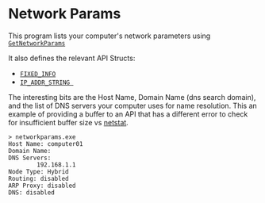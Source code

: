 # Network Params

This program lists your computer's network parameters using [`GetNetworkParams`](https://docs.microsoft.com/en-us/windows/win32/api/iphlpapi/nf-iphlpapi-getnetworkparams)

It also defines the relevant API Structs: 

- [`FIXED_INFO`](https://docs.microsoft.com/en-us/windows/win32/api/iptypes/ns-iptypes-fixed_info_w2ksp1)
- [`IP_ADDR_STRING `](https://docs.microsoft.com/en-us/windows/win32/api/iptypes/ns-iptypes-ip_addr_string)

The interesting bits are the Host Name, Domain Name (dns search domain), and the list of DNS servers your computer uses for name resolution.
This an example of providing a buffer to an API that has a different error to check for insufficient buffer size vs [netstat](../netstat).

```
> networkparams.exe
Host Name: computer01
Domain Name:
DNS Servers:
        192.168.1.1
Node Type: Hybrid
Routing: disabled
ARP Proxy: disabled
DNS: disabled
```